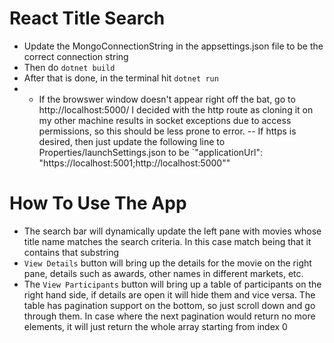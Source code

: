 # React Title Search

- Update the MongoConnectionString in the appsettings.json file to be the correct connection string
- Then do `dotnet build` 
- After that is done, in the terminal hit `dotnet run`
- - If the browswer window doesn't appear right off the bat, go to http://localhost:5000/ I decided with the http route as cloning it on my other machine
    results in socket exceptions due to access permissions, so this should be less prone to error. 
--  If https is desired, then just update the following line to Properties/launchSettings.json to be 
    `"applicationUrl": "https://localhost:5001;http://localhost:5000""

# How To Use The App

- The search bar will dynamically update the left pane with movies whose title name matches the search criteria. In this case match being that it contains that substring
- `View Details` button will bring up the details for the movie on the right pane, details such as awards, other names in different markets, etc.
- The `View Participants` button will bring up a table of participants on the right hand side, if details are open it will hide them and vice versa. The table has pagination support on the bottom, so just scroll down and go through them. In case where the next pagination would return no more elements, it will just return the whole array starting from index 0